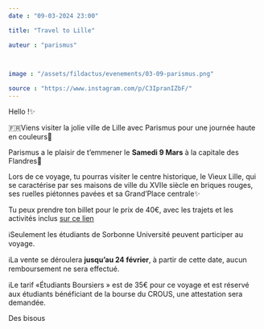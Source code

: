 ```yaml
---
date : "09-03-2024 23:00"

title: "Travel to Lille"

auteur : "parismus" 

 

image : "/assets/fildactus/evenements/03-09-parismus.png"

source : "https://www.instagram.com/p/C3IpranIZbF/"
---
```


Hello !✨

🇫🇷Viens visiter la jolie ville de Lille avec Parismus pour une journée haute en couleurs💙

Parismus a le plaisir de t’emmener le __Samedi 9 Mars__ à la capitale des Flandres👀

Lors de ce voyage, tu pourras visiter le centre historique, le Vieux Lille, qui se caractérise par ses maisons de ville du XVIIe siècle en briques rouges, ses ruelles piétonnes pavées et sa Grand’Place centrale✨

Tu peux prendre ton billet pour le prix de 40€, avec les trajets et les activités inclus [sur ce lien](https://www.billetweb.fr/journee-a-lille2)

ℹ️Seulement les étudiants de Sorbonne Université peuvent participer au voyage.

ℹ️La vente se déroulera __jusqu’au 24 février__, à partir de cette date, aucun remboursement ne sera effectué.

ℹ️Le tarif «Étudiants Boursiers » est de 35€ pour ce voyage et est réservé aux étudiants bénéficiant de la bourse du CROUS, une attestation sera demandée.

Des bisous